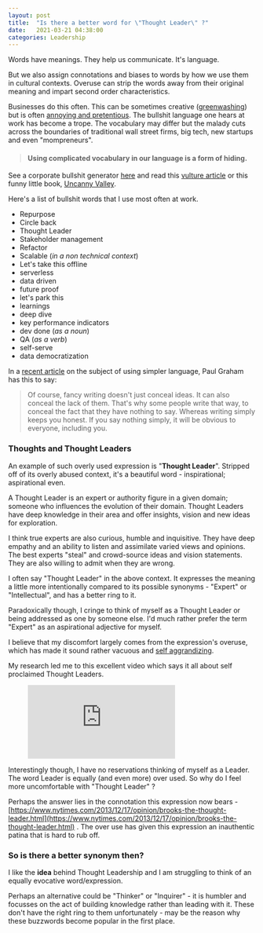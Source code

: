 ```yaml
---
layout: post
title:  "Is there a better word for \"Thought Leader\" ?"
date:   2021-03-21 04:38:00
categories: Leadership
---
```


Words have meanings. They help us communicate. It's language.

But we also assign connotations and biases to words by how we use them in cultural contexts. Overuse can strip the words away from their original meaning and impart second order characteristics.

Businesses do this often. This can be sometimes creative ([greenwashing](https://en.wikipedia.org/wiki/Greenwashing)) but is often [annoying and pretentious](https://en.wikipedia.org/wiki/Buzzword_bingo). The bullshit language one hears at work has become a trope. The vocabulary may differ but the malady cuts across the boundaries of traditional wall street firms, big tech, new startups and even "mompreneurs". 

> #### Using complicated vocabulary in our language is a form of hiding.

See a corporate bullshit generator [here](https://www.makebullshit.com/) and read this [vulture article](https://www.vulture.com/2020/02/spread-of-corporate-speak.html)  or this funny little book, [Uncanny Valley](https://www.amazon.com/Uncanny-Valley-Memoir-Anna-Wiener/dp/0374278016).

Here's a list of bullshit words that I use most often at work.

- Repurpose
- Circle back
- Thought Leader
- Stakeholder management
- Refactor
- Scalable (*in a non technical context*)
- Let's take this offline
- serverless
- data driven
- future proof
- let's park this
- learnings
- deep dive
- key performance indicators
- dev done (*as a noun*)
- QA (*as a verb*)
- self-serve
- data democratization


In a [recent article](http://paulgraham.com/simply.html) on the subject of using simpler language, Paul Graham has this to say:

> Of course, fancy writing doesn't just conceal ideas. It can also conceal the lack of them. That's why some people write that way, to conceal the fact that they have nothing to say. Whereas writing simply keeps you honest. If you say nothing simply, it will be obvious to everyone, including you.

### Thoughts and Thought Leaders

An example of such overly used expression is "**Thought Leader**". Stripped off of its overly abused context, it's a beautiful word - inspirational; aspirational even. 

A Thought Leader is an expert or authority figure in a given domain; someone who influences the evolution of their domain. Thought Leaders have deep knowledge in their area and offer insights, vision and new ideas for exploration.

I think true experts are also curious, humble and inquisitive. They have deep empathy and an ability to listen and assimilate varied views and opinions. The best experts "steal" and crowd-source ideas and vision statements. They are also willing to admit when they are wrong.

I often say "Thought Leader" in the above context. It expresses the meaning a little more intentionally compared to its possible synonyms - "Expert" or "Intellectual", and has a better ring to it.

Paradoxically though, I cringe to think of myself as a Thought Leader or being addressed as one by someone else. I'd much rather prefer the term "Expert" as an aspirational adjective for myself.

I believe that my discomfort largely comes from the expression's overuse, which has made it sound rather vacuous and [self aggrandizing](https://www.linkedin.com/search/results/people/?keywords=thought%20leader). 

My research led me to this excellent video which says it all about self proclaimed Thought Leaders.

<figure class="video_container">
  <iframe src="https://www.youtube.com/embed/_ZBKX-6Gz6A" frameborder="0" allowfullscreen="true"> </iframe>
</figure>

Interestingly though, I have no reservations thinking of myself as a Leader. The word Leader is equally (and even more) over used. So why do I feel more uncomfortable with "Thought Leader" ? 

Perhaps the answer lies in the connotation this expression now bears - [https://www.nytimes.com/2013/12/17/opinion/brooks-the-thought-leader.html](https://www.nytimes.com/2013/12/17/opinion/brooks-the-thought-leader.html) . The over use has given this expression an inauthentic patina that is hard to rub off.

### So is there a better synonym then?

I like the **idea** behind Thought Leadership and I am struggling to think of an equally evocative word/expression.

Perhaps an alternative could be "Thinker" or "Inquirer" - it is humbler and focusses on the act of building knowledge rather than leading with it. These don't have the right ring to them unfortunately - may be the reason why these buzzwords become popular in the first place.

